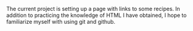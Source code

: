 The current project is setting up a page with links to some recipes. In addition to practicing the knowledge of HTML I have obtained, I hope to familiarize myself with using git and github.